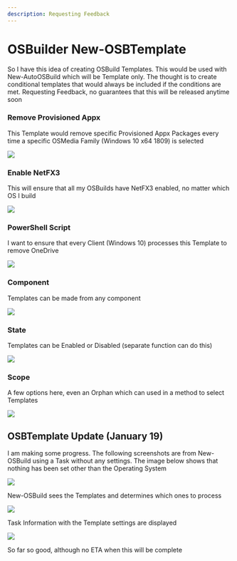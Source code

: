 ```yaml
---
description: Requesting Feedback
---
```


# OSBuilder New-OSBTemplate

So I have this idea of creating OSBuild Templates.  This would be used with New-AutoOSBuild which will be Template only.  The thought is to create conditional templates that would always be included if the conditions are met.  Requesting Feedback, no guarantees that this will be released anytime soon

### Remove Provisioned Appx

This Template would remove specific Provisioned Appx Packages every time a specific OSMedia Family \(Windows 10 x64 1809\) is selected

![](../../.gitbook/assets/image%20%2863%29.png)

### Enable NetFX3

This will ensure that all my OSBuilds have NetFX3 enabled, no matter which OS I build

![](../../.gitbook/assets/image%20%2867%29.png)

### PowerShell Script

I want to ensure that every Client \(Windows 10\) processes this Template to remove OneDrive

![](../../.gitbook/assets/image%20%2862%29.png)

### Component

Templates can be made from any component

![](../../.gitbook/assets/image%20%2872%29.png)

### State

Templates can be Enabled or Disabled \(separate function can do this\)

![](../../.gitbook/assets/image%20%2829%29.png)

### Scope

A few options here, even an Orphan which can used in a method to select Templates

![](../../.gitbook/assets/image%20%287%29.png)

## OSBTemplate Update \(January 19\)

I am making some progress.  The following screenshots are from New-OSBuild using a Task without any settings.  The image below shows that nothing has been set other than the Operating System

![](../../.gitbook/assets/2019-01-19_19-48-56.png)

New-OSBuild sees the Templates and determines which ones to process

![](../../.gitbook/assets/2019-01-19_19-50-12.png)

Task Information with the Template settings are displayed

![](../../.gitbook/assets/2019-01-19_19-51-11%20%281%29.png)

So far so good, although no ETA when this will be complete

